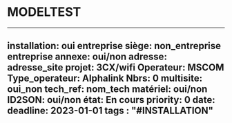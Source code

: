 # MODELTEST
---
installation: oui
entreprise siège: non_entreprise
entreprise annexe: oui/non
adresse: adresse_site
projet: 3CX/wifi
Operateur: MSCOM
Type_operateur: Alphalink
Nbrs: 0
multisite: oui_non
tech_ref: nom_tech
matériel: oui/non
ID2SON: oui/non
état: En cours
priority: 0
date: 
deadline: 2023-01-01
tags : "#INSTALLATION"
---